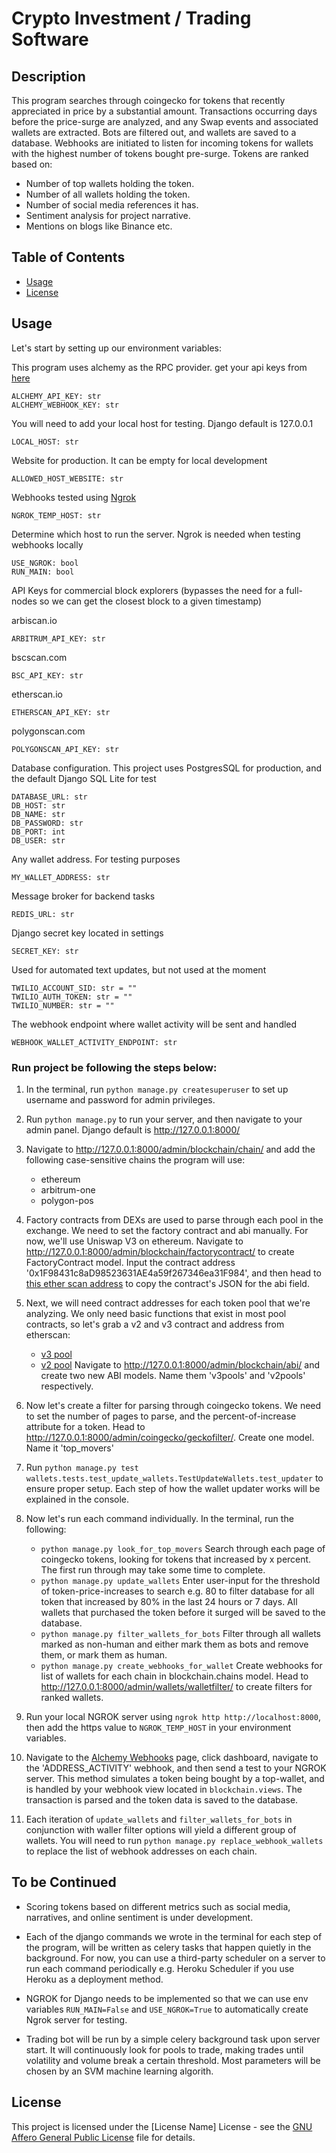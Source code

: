 # Crypto Investment / Trading Software

## Description
This program searches through coingecko for tokens that recently appreciated in price by a substantial amount.
Transactions occurring days before the price-surge are analyzed, and any Swap events and associated wallets are extracted.
Bots are filtered out, and wallets are saved to a database. Webhooks are initiated to listen for incoming tokens for
wallets with the highest number of tokens bought pre-surge. Tokens are ranked based on:

   - Number of top wallets holding the token.
   - Number of all wallets holding the token.
   - Number of social media references it has.
   - Sentiment analysis for project narrative.
   - Mentions on blogs like Binance etc.

## Table of Contents

- [Usage](#usage)
- [License](#license)


## Usage
Let's start by setting up our environment variables:


This program uses alchemy as the RPC provider. get your api keys from [here](https://www.alchemy.com/)

```commandline
ALCHEMY_API_KEY: str
ALCHEMY_WEBHOOK_KEY: str
```

You will need to add your local host for testing. Django default is 127.0.0.1
```commandline
LOCAL_HOST: str
```

Website for production. It can be empty for local development
```commandline
ALLOWED_HOST_WEBSITE: str
```

Webhooks tested using [Ngrok](https://ngrok.com/)
```commandline
NGROK_TEMP_HOST: str
```

Determine which host to run the server. Ngrok is needed when testing webhooks locally
```commandline
USE_NGROK: bool
RUN_MAIN: bool
```

API Keys for commercial block explorers (bypasses the need for a full-nodes so we can get the closest block to a
given timestamp)

arbiscan.io
```commandline
ARBITRUM_API_KEY: str
```
bscscan.com
```commandline
BSC_API_KEY: str
```
etherscan.io
```commandline
ETHERSCAN_API_KEY: str
```
polygonscan.com
```commandline
POLYGONSCAN_API_KEY: str
```

Database configuration. This project uses PostgresSQL for production, and the default Django SQL Lite for test 
```commandline
DATABASE_URL: str
DB_HOST: str
DB_NAME: str
DB_PASSWORD: str
DB_PORT: int
DB_USER: str
```

Any wallet address. For testing purposes
```commandline
MY_WALLET_ADDRESS: str
```

Message broker for backend tasks
```commandline
REDIS_URL: str
```
Django secret key located in settings
```commandline
SECRET_KEY: str
```

Used for automated text updates, but not used at the moment
```commandline
TWILIO_ACCOUNT_SID: str = ""
TWILIO_AUTH_TOKEN: str = ""
TWILIO_NUMBER: str = ""
```

The webhook endpoint where wallet activity will be sent and handled
```commandline
WEBHOOK_WALLET_ACTIVITY_ENDPOINT: str
```

### Run project be following the steps below:

1. In the terminal, run `python manage.py createsuperuser` to set up username and password for admin privileges.
2. Run `python manage.py` to run your server, and then navigate to your admin panel. Django default is http://127.0.0.1:8000/
3. Navigate to http://127.0.0.1:8000/admin/blockchain/chain/ and add the following case-sensitive chains the program will use:
   - ethereum
   - arbitrum-one
   - polygon-pos
 4. Factory contracts from DEXs are used to parse through each pool in the exchange. We need to set the factory contract
 and abi manually. For now, we'll use Uniswap V3 on ethereum. Navigate to http://127.0.0.1:8000/admin/blockchain/factorycontract/
 to create FactoryContract model. Input the contract address '0x1F98431c8aD98523631AE4a59f267346ea31F984', and then head to
 [this ether scan address](https://etherscan.io/address/0x1F98431c8aD98523631AE4a59f267346ea31F984#code) to copy the contract's 
 JSON for the abi field.
5. Next, we will need contract addresses for each token pool that we're analyzing. We only need basic functions that exist
in most pool contracts, so let's grab a v2 and v3 contract and address from etherscan:
   - [v3 pool](https://etherscan.io/address/0x4c54ff7f1c424ff5487a32aad0b48b19cbaf087f)
   - [v2 pool](https://etherscan.io/address/0xdfc14d2af169b0d36c4eff567ada9b2e0cae044f)
 Navigate to http://127.0.0.1:8000/admin/blockchain/abi/ and create two new ABI models. Name them 'v3pools' and 'v2pools'
 respectively.
6. Now let's create a filter for parsing through coingecko tokens. We need to set the number of pages to parse, and the
percent-of-increase attribute for a token. Head to http://127.0.0.1:8000/admin/coingecko/geckofilter/. Create one model.
Name it 'top_movers'
7. Run `python manage.py test wallets.tests.test_update_wallets.TestUpdateWallets.test_updater` to ensure proper setup.
Each step of how the wallet updater works will be explained in the console.
8. Now let's run each command individually. In the terminal, run the following:
   - `python manage.py look_for_top_movers` Search through each page of coingecko tokens, looking for tokens that
   increased by x percent. The first run through may take some time to complete.
   - `python manage.py update_wallets` Enter user-input for the threshold of token-price-increases to search e.g. 80 to
   filter database for all token that increased by 80% in the last 24 hours or 7 days. All wallets that purchased the
   token before it surged will be saved to the database.
   - `python manage.py filter_wallets_for_bots` Filter through all wallets marked as non-human and either mark them
   as bots and remove them, or mark them as human.
   - `python manage.py create_webhooks_for_wallet` Create webhooks for list of wallets for each chain in blockchain.chains
   model. Head to http://127.0.0.1:8000/admin/wallets/walletfilter/ to create filters for ranked wallets.
9. Run your local NGROK server using `ngrok http http://localhost:8000`, then add the https value to `NGROK_TEMP_HOST`
   in your environment variables.
10. Navigate to the [Alchemy Webhooks](https://www.alchemy.com/webhooks) page, click dashboard, navigate to the 'ADDRESS_ACTIVITY' webhook, and then 
send a test to your NGROK server. This method simulates a token being bought by a top-wallet, and is handled by your 
webhook view located in `blockchain.views`. The transaction is parsed and the token data is saved to the database.

11. Each iteration of `update_wallets` and `filter_wallets_for_bots` in conjunction with waller filter options will yield
a different group of wallets. You will need to run `python manage.py replace_webhook_wallets` to replace the list of 
webhook addresses on each chain.

## To be Continued
- Scoring tokens based on different metrics such as social media, narratives, and online sentiment is under development.

- Each of the django commands we wrote in the terminal for each step of the program, will be written as celery tasks that
happen quietly in the background. For now, you can use a third-party scheduler on a server to run each
command periodically e.g. Heroku Scheduler if you use Heroku as a deployment method.

- NGROK for Django needs to be implemented so that we can use env variables `RUN_MAIN=False` and `USE_NGROK=True` to 
automatically create Ngrok server for testing.

- Trading bot will be run by a simple celery background task upon server start. It will continuously look for pools to
trade, making trades until volatility and volume break a certain threshold. Most parameters will be chosen by an SVM 
machine learning algorith.


## License

This project is licensed under the [License Name] License - see the [GNU Affero General Public License](LICENSE) file for details.
